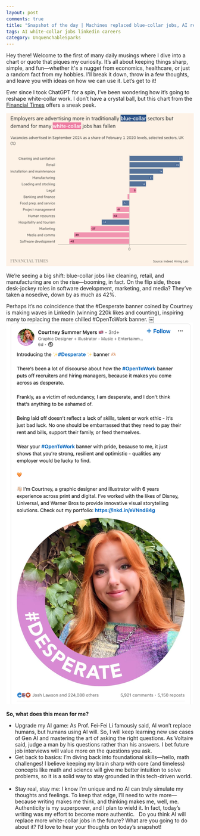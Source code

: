 ```yaml
---
layout: post
comments: true
title: "Snapshot of the day | Machines replaced blue-collar jobs, AI replacing white-collar careers?"
tags: AI white-collar jobs linkedin careers
category: UnquenchableSparks 
---
```

 Hey there! Welcome to the first of many daily musings where I dive into a chart or quote that piques my curiosity. It’s all about keeping things sharp, simple, and fun—whether it's a nugget from economics, healthcare, or just a random fact from my hobbies. I'll break it down, throw in a few thoughts, and leave you with ideas on how we can use it. Let’s get to it!

Ever since I took ChatGPT for a spin, I’ve been wondering how it’s going to reshape white-collar work. I don’t have a crystal ball, but this chart from the [Financial Times](https://www.ft.com/content/1429fcb2-e0ef-4e47-b2b8-8bd225ac2fe2) offers a sneak peek.

![AI_jobs](/images/blue_collar_vs_white_collar.png)

We’re seeing a big shift: blue-collar jobs like cleaning, retail, and manufacturing are on the rise—booming, in fact. On the flip side, those desk-jockey roles in software development, marketing, and media? They’ve taken a nosedive, down by as much as 42%.

Perhaps it’s no coincidence that the #Desperate banner coined by Courtney is making waves in LinkedIn (winning 220k likes and counting), inspiring many to replacing the more chilled #OpenToWork banner.
￼
![AI_jobs](/images/desperate.png)

**So, what does this mean for me?**

* Upgrade my AI game: As Prof. Fei-Fei Li famously said, AI won’t replace humans, but humans using AI will. So, I will keep learning new use cases of Gen AI and mastering the art of asking the right questions. As Voltaire said, judge a man by his questions rather than his answers. I bet future job interviews will value more on the questions you ask. 
* Get back to basics: I’m diving back into foundational skills—hello, math challenges! I believe keeping my brain sharp with core (and timeless) concepts like math and science will give me better intuition to solve problems, so it is a solid way to stay grounded in this tech-driven world.  
* Stay real, stay me:  I know I’m unique and no AI can truly simulate my thoughts and feelings. To keep that edge, I’ll need to write more—because writing makes me think, and thinking makes me, well, me. Authenticity is my superpower, and I plan to wield it. In fact, today’s writing was my effort to become more authentic.  
Do you think AI will replace more white-collar jobs in the future? What are you going to do about it? I’d love to hear your thoughts on today’s snapshot!



